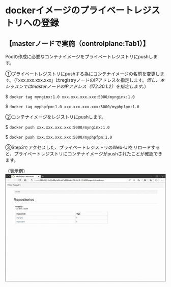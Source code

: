 # dockerイメージのプライベートレジストリへの登録

## 【masterノードで実施（controlplane:Tab1）】  

Podの作成に必要なコンテナイメージをプライベートレジストリにpushします。

①プライベートレジストリにpushする為にコンテナイメージの名前を変更します。（「xxx.xxx.xxx.xxx」はregistryノードのIPアドレスを指定します。*但し、本レッスンではmasterノードのIPアドレス（172.30.1.2）を指定します。*）  

$ `docker tag mynginx:1.0 xxx.xxx.xxx.xxx:5000/mynginx:1.0`  

$ `docker tag myphpfpm:1.0 xxx.xxx.xxx.xxx:5000/myphpfpm:1.0`  

②コンテナイメージをレジストリにpushします。  

$ `docker push xxx.xxx.xxx.xxx:5000/mynginx:1.0`  

$ `docker push xxx.xxx.xxx.xxx:5000/myphpfpm:1.0`  

③Step3でアクセスした、プライベートレジストリのWeb-UIをリロードすると、プライベートレジストリにコンテナイメージがpushされたことが確認できます。  

（表示例）  
![Registry Image](https://github.com/yamada623z/scenario-image/raw/main/KubernetesHandsOn_BuildPod/Registry_2.jpg)  
